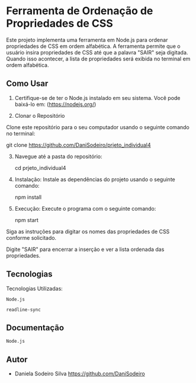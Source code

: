 # Ferramenta de Ordenação de Propriedades de CSS

Este projeto implementa uma ferramenta em Node.js para ordenar propriedades de CSS em ordem alfabética. A ferramenta permite que o usuário insira propriedades de CSS até que a palavra "SAIR" seja digitada. Quando isso acontecer, a lista de propriedades será exibida no terminal em ordem alfabética.

## Como Usar

1. Certifique-se de ter o Node.js instalado em seu sistema. 
Você pode baixá-lo em: (https://nodejs.org/)

2. Clonar o Repositório

Clone este repositório para o seu computador usando o seguinte comando no terminal:

git clone https://github.com/DaniSodeiro/prjeto_individual4

3. Navegue até a pasta do repositório:

    cd prjeto_individual4

4. Instalação:
Instale as dependências do projeto usando o seguinte comando:

    npm install

5. Execução:
Execute o programa com o seguinte comando:

    npm start

Siga as instruções para digitar os nomes das propriedades de CSS conforme solicitado.

Digite "SAIR" para encerrar a inserção e ver a lista ordenada das propriedades.


## Tecnologias
Tecnologias Utilizadas:

    Node.js 

    readline-sync

## Documentação

    Node.js 

## Autor

- Daniela Sodeiro Silva 
 https://github.com/DaniSodeiro

